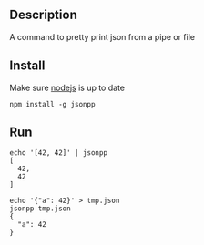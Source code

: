 Description
-----------

A command to pretty print json from a pipe or file


Install
-------

Make sure [nodejs](http://nodejs.org) is up to date

`npm install -g jsonpp`


Run
---

```
echo '[42, 42]' | jsonpp
[
  42,
  42
]
```

```
echo '{"a": 42}' > tmp.json
jsonpp tmp.json
{
  "a": 42
}
```
